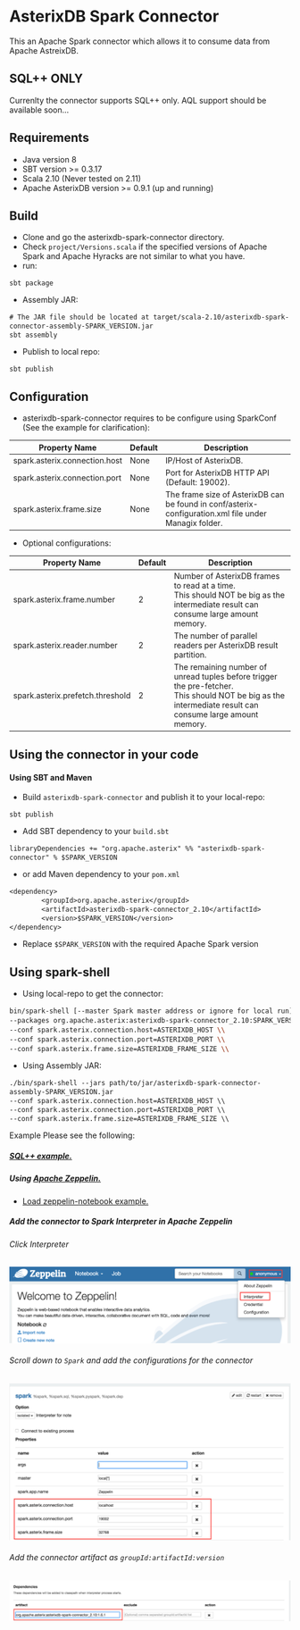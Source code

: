 AsterixDB Spark Connector
============================
This an Apache Spark connector which allows it to consume data from Apache AstreixDB.

SQL++ ONLY
---
Currenlty the connector supports SQL++ only. AQL support should be available soon... 

Requirements
---
- Java version 8
- SBT version >= 0.3.17
- Scala 2.10 (Never tested on 2.11)
- Apache AsterixDB version >= 0.9.1 (up and running)

Build
---
- Clone and go the asterixdb-spark-connector directory.
- Check ``project/Versions.scala`` if the specified versions of Apache Spark and Apache Hyracks are not similar to what you have.
- run:
```
sbt package
```
- Assembly JAR:
```
# The JAR file should be located at target/scala-2.10/asterixdb-spark-connector-assembly-SPARK_VERSION.jar
sbt assembly
```
- Publish to local repo:
```
sbt publish
```

Configuration
---
- asterixdb-spark-connector requires to be configure using SparkConf (See the example for clarification):

Property Name | Default | Description
--- | --- | ---
spark.asterix.connection.host | None | IP/Host of AsterixDB.
spark.asterix.connection.port | None | Port for AsterixDB HTTP API (Default: 19002).
spark.asterix.frame.size | None | The frame size of AsterixDB can be found in conf/asterix-configuration.xml file under Managix folder.

- Optional configurations:

Property Name | Default | Description
--- | --- | ---
spark.asterix.frame.number | 2 | Number of AsterixDB frames to read at a time. <br> This should NOT be big as the intermediate result can consume large amount memory.
spark.asterix.reader.number | 2 | The number of parallel readers per AsterixDB result partition.
spark.asterix.prefetch.threshold | 2 | The remaining number of unread tuples before trigger the pre-fetcher. <br> This should NOT be big as the intermediate result can consume large amount memory.

Using the connector in your code
---
#### Using SBT and Maven
- Build ``asterixdb-spark-connector`` and publish it to your local-repo: 
```
sbt publish
```
- Add SBT dependency to your ``build.sbt``
```
libraryDependencies += "org.apache.asterix" %% "asterixdb-spark-connector" % $SPARK_VERSION
```
- or add Maven dependency to your ``pom.xml``
```
<dependency>
        <groupId>org.apache.asterix</groupId>
        <artifactId>asterixdb-spark-connector_2.10</artifactId>
        <version>$SPARK_VERSION</version>
</dependency>
```
- Replace ``$SPARK_VERSION`` with the required Apache Spark version


Using <b>spark-shell</b>
---
- Using local-repo to get the connector:
```bash
bin/spark-shell [--master Spark master address or ignore for local run] \\
--packages org.apache.asterix:asterixdb-spark-connector_2.10:SPARK_VERSION \\ 
--conf spark.asterix.connection.host=ASTERIXDB_HOST \\
--conf spark.asterix.connection.port=ASTERIXDB_PORT \\
--conf spark.asterix.frame.size=ASTERIXDB_FRAME_SIZE \\
```
- Using Assembly JAR:
```
./bin/spark-shell --jars path/to/jar/asterixdb-spark-connector-assembly-SPARK_VERSION.jar
--conf spark.asterix.connection.host=ASTERIXDB_HOST \\
--conf spark.asterix.connection.port=ASTERIXDB_PORT \\
--conf spark.asterix.frame.size=ASTERIXDB_FRAME_SIZE \\
```

Example
Please see the following:
##### [SQL++ example.](https://github.com/Nullification/asterixdb-spark-connector/blob/master/src/main/scala/org/apache/asterix/connector/example/Example.scala)
##### Using [Apache Zeppelin.](https://zeppelin.apache.org)
-  [Load zeppelin-notebook example.](https://github.com/Nullification/asterixdb-spark-connector/tree/master/zeppelin-notebook/asterixdb-spark-example)

##### Add the connector to Spark Interpreter in Apache Zeppelin

###### Click Interpreter
 ![alt text](https://raw.githubusercontent.com/Nullification/asterixdb-spark-connector/master/zeppelin-notebook/1.png "AsterixDB-Spark Connector with Apache Zeppelin")
 
###### Scroll down to ```Spark``` and add the configurations for the connector 
 ![alt text](https://raw.githubusercontent.com/Nullification/asterixdb-spark-connector/master/zeppelin-notebook/2.png "AsterixDB-Spark Connector with Apache Zeppelin")
 
###### Add the connector artifact as ```groupId:artifactId:version```
 ![alt text](https://raw.githubusercontent.com/Nullification/asterixdb-spark-connector/master/zeppelin-notebook/3.png "AsterixDB-Spark Connector with Apache Zeppelin")

